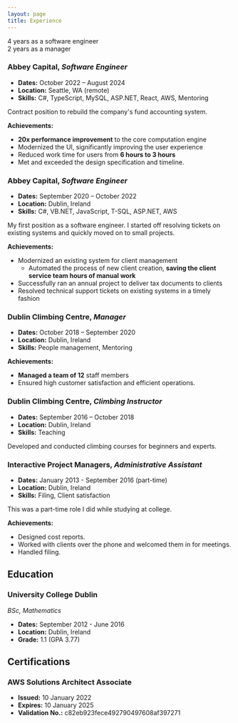 ```yaml
---
layout: page
title: Experience
---
```

4 years as a software engineer<br />
2 years as a manager

### Abbey Capital, _Software Engineer_
- **Dates:** October 2022 – August 2024
- **Location:** Seattle, WA (remote)
- **Skills:** C#, TypeScript, MySQL, ASP.NET, React, AWS, Mentoring

Contract position to rebuild the company's fund accounting system.

**Achievements:**
- **20x performance improvement** to the core computation engine
- Modernized the UI, significantly improving the user experience
- Reduced work time for users from **6 hours to 3 hours**
- Met and exceeded the design specification and timeline.

### Abbey Capital, _Software Engineer_
- **Dates:** September 2020 – October 2022
- **Location:** Dublin, Ireland
- **Skills:** C#, VB.NET, JavaScript, T-SQL, ASP.NET, AWS

My first position as a software engineer. I started off resolving tickets on
existing systems and quickly moved on to small projects.

**Achievements:**
- Modernized an existing system for client management
  - Automated the process of new client creation, **saving the client service
    team hours of manual work**
- Successfully ran an annual project to deliver tax documents to clients
- Resolved technical support tickets on existing systems in a timely fashion

### Dublin Climbing Centre, _Manager_
- **Dates:** October 2018 – September 2020
- **Location:** Dublin, Ireland
- **Skills:** People management, Mentoring

**Achievements:**
- **Managed a team of 12** staff members
- Ensured high customer satisfaction and efficient operations.

### Dublin Climbing Centre, _Climbing Instructor_
- **Dates:** September 2016 – October 2018
- **Location:** Dublin, Ireland
- **Skills:** Teaching

Developed and conducted climbing courses for beginners and experts.

### Interactive Project Managers, _Administrative Assistant_
- **Dates:** January 2013 - September 2016 (part-time)
- **Location:** Dublin, Ireland
- **Skills:** Filing, Client satisfaction

This was a part-time role I did while studying at college.

**Achievements:**
- Designed cost reports.
- Worked with clients over the phone and welcomed them in for meetings.
- Handled filing.

## Education
### University College Dublin
_BSc, Mathematics_
- **Dates:** September 2012 - June 2016
- **Location:** Dublin, Ireland
- **Grade:** 1.1 (GPA 3.77)

## Certifications
### AWS Solutions Architect Associate
- **Issued:** 10 January 2022
- **Expires:** 10 January 2025
- **Validation No.:** c82eb923fece492790497608af397271
